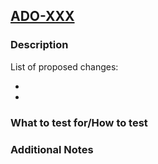 ## [ADO-XXX](https://dev.azure.com/VP-BD/DECD/_workitems/edit/XXX)

### Description

List of proposed changes:

-
-

### What to test for/How to test

### Additional Notes

